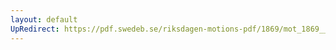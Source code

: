 ```yaml
---
layout: default
UpRedirect: https://pdf.swedeb.se/riksdagen-motions-pdf/1869/mot_1869__ak__00222/mot_1869__ak__00222_001.pdf
---
```

